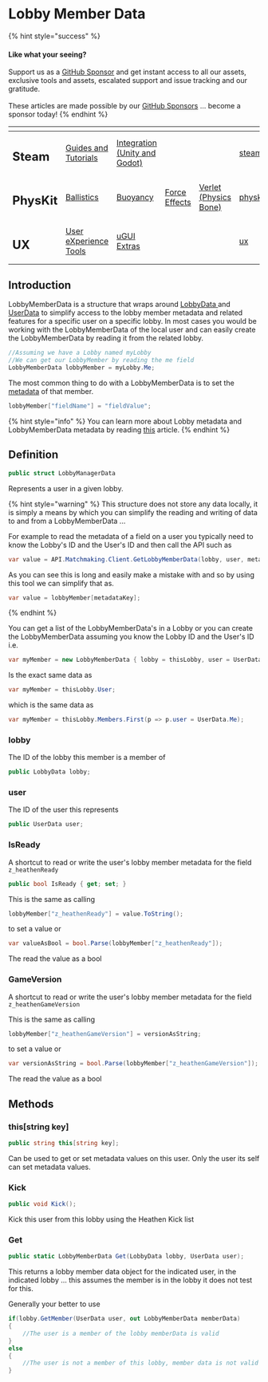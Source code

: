 # Lobby Member Data

{% hint style="success" %}
#### Like what your seeing?

Support us as a [GitHub Sponsor](../../../) and get instant access to all our assets, exclusive tools and assets, escalated support and issue tracking and our gratitude.\
\
These articles are made possible by our [GitHub Sponsors](../../../) ... become a sponsor today!
{% endhint %}

<table data-view="cards"><thead><tr><th></th><th></th><th></th><th></th><th></th><th data-hidden data-card-target data-type="content-ref"></th><th data-hidden data-card-cover data-type="files"></th></tr></thead><tbody><tr><td><h2>Steam</h2></td><td><a href="../../../company/concepts/steam/">Guides and Tutorials</a></td><td><a href="../">Integration (Unity and Godot)</a></td><td></td><td></td><td><a href="../../../company/concepts/steam/">steam</a></td><td><a href="../../../.gitbook/assets/Steamworks Card.png">Steamworks Card.png</a></td></tr><tr><td><h2>PhysKit</h2></td><td><a href="../../physkit/learning/sample-scenes/1-ballistic-basics.md">Ballistics</a></td><td><a href="../../physkit/learning/sample-scenes/1-buoyancy-example.md">Buoyancy</a></td><td><a href="../../physkit/learning/sample-scenes/1-force-effect-fields.md">Force Effects</a></td><td><a href="../../physkit/learning/sample-scenes/2-verlet-spring-skinned-mesh.md">Verlet (Physics Bone)</a></td><td><a href="../../physkit/">physkit</a></td><td><a href="../../../.gitbook/assets/PhysKit Card.png">PhysKit Card.png</a></td></tr><tr><td><h2>UX</h2></td><td><a href="../../ux/learning/core-concepts/">User eXperience Tools</a></td><td><a href="../../ux/learning/ugui-extras/">uGUI Extras</a></td><td></td><td></td><td><a href="../../ux/">ux</a></td><td><a href="../../../.gitbook/assets/Splash Screen (1).png">Splash Screen (1).png</a></td></tr></tbody></table>

## Introduction

LobbyMemberData is a structure that wraps around [LobbyData ](lobby-data.md)and [UserData](user-data.md) to simplify access to the lobby member metadata and related features for a specific user on a specific lobby. In most cases you would be working with the LobbyMemberData of the local user and can easily create the LobbyMemberData by reading it from the related lobby.

```csharp
//Assuming we have a Lobby named myLobby
//We can get our LobbyMember by reading the me field
LobbyMemberData lobbyMember = myLobby.Me;
```

The most common thing to do with a LobbyMemberData is to set the [metadata](../../../company/concepts/steam/steamworks/multiplayer/matchmaking-tools.md#metadata) of that member.

```csharp
lobbyMember["fieldName"] = "fieldValue";
```

{% hint style="info" %}
You can learn more about Lobby metadata and LobbyMemberData metadata by reading [this](../../../company/concepts/steam/steamworks/multiplayer/matchmaking-tools.md#metadata) article.
{% endhint %}

## Definition

```csharp
public struct LobbyManagerData
```

Represents a user in a given lobby.

{% hint style="warning" %}
This structure does not store any data locally, it is simply a means by which you can simplify the reading and writing of data to and from a LobbyMemberData ...&#x20;



For example to read the metadata of a field on a user you typically need to know the Lobby's ID and the User's ID and then call the API such as&#x20;

```csharp
var value = API.Matchmaking.Client.GetLobbyMemberData(lobby, user, metadataKey);
```



As you can see this is long and easily make a mistake with and so by using this tool we can simplify that as.



```csharp
var value = lobbyMember[metadataKey];
```
{% endhint %}

You can get a list of the LobbyMemberData's in a Lobby or you can create the LobbyMemberData assuming you know the Lobby ID and the User's ID i.e.

```csharp
var myMember = new LobbyMemberData { lobby = thisLobby, user = UserData.Me };
```

Is the exact same data as

```csharp
var myMember = thisLobby.User;
```

which is the same data as

```csharp
var myMember = thisLobby.Members.First(p => p.user = UserData.Me);
```

### lobby

The ID of the lobby this member is a member of

```csharp
public LobbyData lobby;
```

### user

The ID of the user this represents

```csharp
public UserData user;
```

### IsReady

A shortcut to read or write the user's lobby member metadata for the field `z_heathenReady`

```csharp
public bool IsReady { get; set; }
```

This is the same as calling&#x20;

```csharp
lobbyMember["z_heathenReady"] = value.ToString();
```

to set a value or

```csharp
var valueAsBool = bool.Parse(lobbyMember["z_heathenReady"]);
```

The read the value as a bool

### GameVersion

A shortcut to read or write the user's lobby member metadata for the field `z_heathenGameVersion`

This is the same as calling&#x20;

```csharp
lobbyMember["z_heathenGameVersion"] = versionAsString;
```

to set a value or

```csharp
var versionAsString = bool.Parse(lobbyMember["z_heathenGameVersion"]);
```

The read the value as a bool



## Methods

### this\[string key]

```csharp
public string this[string key];
```

Can be used to get or set metadata values on this user. Only the user its self can set metadata values.

### Kick

```csharp
public void Kick();
```

Kick this user from this lobby using the Heathen Kick list

### Get

```csharp
public static LobbyMemberData Get(LobbyData lobby, UserData user);
```

This returns a lobby member data object for the indicated user, in the indicated lobby ... this assumes the member is in the lobby it does not test for this.

Generally your better to use

```csharp
if(lobby.GetMember(UserData user, out LobbyMemberData memberData)
{
    //The user is a member of the lobby memberData is valid
}
else
{
    //The user is not a member of this lobby, member data is not valid
}
```
